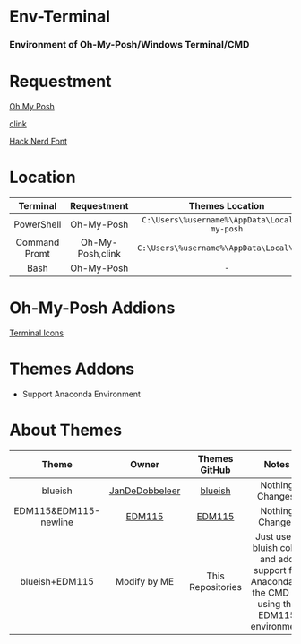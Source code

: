 # Env-Terminal

### Environment of Oh-My-Posh/Windows Terminal/CMD

# Requestment

[Oh My Posh](https://ohmyposh.dev/)

[clink](https://github.com/chrisant996/clink)

[Hack Nerd Font](https://www.nerdfonts.com/)

# Location

|   Terminal    |   Requestment    |                Themes Location                 |         Config Location         |
| :-----------: | :--------------: | :--------------------------------------------: | :-----------------------------: |
|  PowerShell   |    Oh-My-Posh    | `C:\Users\%username%\AppData\Local\oh-my-posh` | `C:\Users\%username%\Documents` |
| Command Promt | Oh-My-Posh,clink |   `C:\Users\%username%\AppData\Local\clink`    | Same with **`Themes Location`** |
|     Bash      |    Oh-My-Posh    |                      `-`                       |            `.bashrc`            |

# Oh-My-Posh Addions

[Terminal Icons](https://github.com/devblackops/Terminal-Icons)

# Themes Addons

- Support Anaconda Environment

# About Themes

|         Theme         |                        Owner                        |                                       Themes GitHub                                       |                                              Notes                                              |
| :-------------------: | :-------------------------------------------------: | :---------------------------------------------------------------------------------------: | :---------------------------------------------------------------------------------------------: |
|        blueish        | [JanDeDobbeleer](https://github.com/JanDeDobbeleer) | [blueish](https://github.com/JanDeDobbeleer/oh-my-posh/blob/main/themes/blueish.omp.json) |                                        Nothing Changesl                                         |
| EDM115&EDM115-newline |         [EDM115](https://github.com/EDM115)         |           [EDM115](https://github.com/EDM115/EDM115-ohmyposh-theme/tree/master)           |                                         Nothing Changes                                         |
|    blueish+EDM115     |                    Modify by ME                     |                                     This Repositories                                     | Just use a bluish color and add support for Anaconda in the CMD by using the EDM115 environment |
